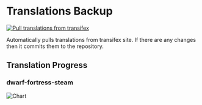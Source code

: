 # Translations Backup

[![Pull translations from transifex](https://github.com/dfint/translations-backup/actions/workflows/pull-translations.yml/badge.svg)](https://github.com/dfint/translations-backup/actions/workflows/pull-translations.yml)

Automatically pulls translations from transifex site. If there are any changes then it commits them to the repository.

## Translation Progress

### dwarf-fortress-steam

![Chart](https://quickchart.io/chart/render/sf-21d685e5-3215-472d-80c3-abb8fa6dd889)
<!--
### dwarf-fortress

![Chart](https://quickchart.io/chart/render/sf-7c83e51e-4726-4426-bc63-46d95a337cac)
-->